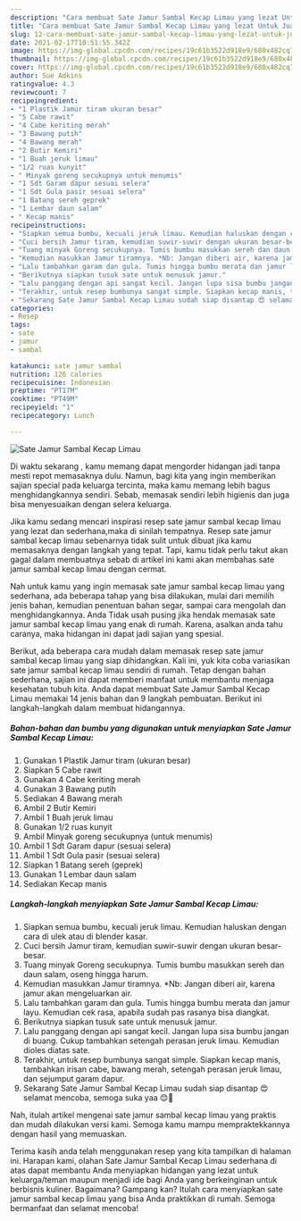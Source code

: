 ```yaml
---
description: "Cara membuat Sate Jamur Sambal Kecap Limau yang lezat Untuk Jualan"
title: "Cara membuat Sate Jamur Sambal Kecap Limau yang lezat Untuk Jualan"
slug: 12-cara-membuat-sate-jamur-sambal-kecap-limau-yang-lezat-untuk-jualan
date: 2021-02-17T10:51:55.342Z
image: https://img-global.cpcdn.com/recipes/19c61b3522d918e9/680x482cq70/sate-jamur-sambal-kecap-limau-foto-resep-utama.jpg
thumbnail: https://img-global.cpcdn.com/recipes/19c61b3522d918e9/680x482cq70/sate-jamur-sambal-kecap-limau-foto-resep-utama.jpg
cover: https://img-global.cpcdn.com/recipes/19c61b3522d918e9/680x482cq70/sate-jamur-sambal-kecap-limau-foto-resep-utama.jpg
author: Sue Adkins
ratingvalue: 4.3
reviewcount: 7
recipeingredient:
- "1 Plastik Jamur tiram ukuran besar"
- "5 Cabe rawit"
- "4 Cabe keriting merah"
- "3 Bawang putih"
- "4 Bawang merah"
- "2 Butir Kemiri"
- "1 Buah jeruk limau"
- "1/2 ruas kunyit"
- " Minyak goreng secukupnya untuk menumis"
- "1 Sdt Garam dapur sesuai selera"
- "1 Sdt Gula pasir sesuai selera"
- "1 Batang sereh geprek"
- "1 Lembar daun salam"
- " Kecap manis"
recipeinstructions:
- "Siapkan semua bumbu, kecuali jeruk limau. Kemudian haluskan dengan cara di ulek atau di blender kasar."
- "Cuci bersih Jamur tiram, kemudian suwir-suwir dengan ukuran besar-besar."
- "Tuang minyak Goreng secukupnya. Tumis bumbu masukkan sereh dan daun salam, oseng hingga harum."
- "Kemudian masukkan Jamur tiramnya. *Nb: Jangan diberi air, karena jamur akan mengeluarkan air."
- "Lalu tambahkan garam dan gula. Tumis hingga bumbu merata dan jamur layu. Kemudian cek rasa, apabila sudah pas rasanya bisa diangkat."
- "Berikutnya siapkan tusuk sate untuk menusuk jamur."
- "Lalu panggang dengan api sangat kecil. Jangan lupa sisa bumbu jangan di buang. Cukup tambahkan setengah perasan jeruk limau. Kemudian dioles diatas sate."
- "Terakhir, untuk resep bumbunya sangat simple. Siapkan kecap manis, tambahkan irisan cabe, bawang merah, setengah perasan jeruk limau, dan sejumput garam dapur."
- "Sekarang Sate Jamur Sambal Kecap Limau sudah siap disantap 😍 selamat mencoba, semoga suka yaa 😊🙏"
categories:
- Resep
tags:
- sate
- jamur
- sambal

katakunci: sate jamur sambal 
nutrition: 126 calories
recipecuisine: Indonesian
preptime: "PT17M"
cooktime: "PT49M"
recipeyield: "1"
recipecategory: Lunch

---
```



![Sate Jamur Sambal Kecap Limau](https://img-global.cpcdn.com/recipes/19c61b3522d918e9/680x482cq70/sate-jamur-sambal-kecap-limau-foto-resep-utama.jpg)

Di waktu  sekarang , kamu memang dapat mengorder hidangan jadi tanpa mesti repot memasaknya dulu. Namun, bagi kita yang ingin memberikan sajian special pada keluarga tercinta, maka kamu memang lebih bagus menghidangkannya sendiri. Sebab, memasak sendiri lebih higienis dan juga bisa menyesuaikan dengan selera keluarga.

Jika kamu sedang mencari inspirasi resep sate jamur sambal kecap limau yang lezat dan sederhana,maka di sinilah tempatnya. Resep sate jamur sambal kecap limau  sebenarnya tidak sulit untuk dibuat jika kamu memasaknya dengan langkah yang tepat. Tapi, kamu tidak perlu takut akan gagal dalam membuatnya 
sebab di artikel ini kami akan membahas sate jamur sambal kecap limau dengan cermat.  



Nah untuk kamu yang ingin memasak sate jamur sambal kecap limau yang sederhana, ada beberapa tahap yang bisa dilakukan, mulai dari memilih jenis bahan, kemudian penentuan bahan segar, sampai cara mengolah dan menghidangkannya. Anda Tidak usah pusing jika hendak memasak sate jamur sambal kecap limau yang enak di rumah. Karena, asalkan anda  tahu caranya, maka hidangan ini dapat jadi sajian yang spesial.

Berikut, ada beberapa cara mudah dalam memasak resep sate jamur sambal kecap limau yang siap dihidangkan. Kali ini, yuk kita coba variasikan sate jamur sambal kecap limau sendiri di rumah. Tetap dengan bahan sederhana, sajian ini dapat memberi manfaat untuk membantu menjaga kesehatan tubuh kita. Anda dapat membuat Sate Jamur Sambal Kecap Limau memakai 14 jenis bahan dan 9 langkah pembuatan. Berikut ini langkah-langkah dalam membuat hidangannya.

<!--inarticleads1-->

##### Bahan-bahan dan bumbu yang digunakan untuk menyiapkan Sate Jamur Sambal Kecap Limau:

1. Gunakan 1 Plastik Jamur tiram (ukuran besar)
1. Siapkan 5 Cabe rawit
1. Gunakan 4 Cabe keriting merah
1. Gunakan 3 Bawang putih
1. Sediakan 4 Bawang merah
1. Ambil 2 Butir Kemiri
1. Ambil 1 Buah jeruk limau
1. Gunakan 1/2 ruas kunyit
1. Ambil  Minyak goreng secukupnya (untuk menumis)
1. Ambil 1 Sdt Garam dapur (sesuai selera)
1. Ambil 1 Sdt Gula pasir (sesuai selera)
1. Siapkan 1 Batang sereh (geprek)
1. Gunakan 1 Lembar daun salam
1. Sediakan  Kecap manis




<!--inarticleads2-->

##### Langkah-langkah menyiapkan Sate Jamur Sambal Kecap Limau:

1. Siapkan semua bumbu, kecuali jeruk limau. Kemudian haluskan dengan cara di ulek atau di blender kasar.
1. Cuci bersih Jamur tiram, kemudian suwir-suwir dengan ukuran besar-besar.
1. Tuang minyak Goreng secukupnya. Tumis bumbu masukkan sereh dan daun salam, oseng hingga harum.
1. Kemudian masukkan Jamur tiramnya. *Nb: Jangan diberi air, karena jamur akan mengeluarkan air.
1. Lalu tambahkan garam dan gula. Tumis hingga bumbu merata dan jamur layu. Kemudian cek rasa, apabila sudah pas rasanya bisa diangkat.
1. Berikutnya siapkan tusuk sate untuk menusuk jamur.
1. Lalu panggang dengan api sangat kecil. Jangan lupa sisa bumbu jangan di buang. Cukup tambahkan setengah perasan jeruk limau. Kemudian dioles diatas sate.
1. Terakhir, untuk resep bumbunya sangat simple. Siapkan kecap manis, tambahkan irisan cabe, bawang merah, setengah perasan jeruk limau, dan sejumput garam dapur.
1. Sekarang Sate Jamur Sambal Kecap Limau sudah siap disantap 😍 selamat mencoba, semoga suka yaa 😊🙏




Nah, itulah artikel mengenai  sate jamur sambal kecap limau  yang praktis dan mudah dilakukan versi kami. Semoga kamu mampu mempraktekkannya dengan hasil yang memuaskan. 

Terima kasih anda telah menggunakan resep yang kita tampilkan di halaman ini. Harapan kami, olahan  Sate Jamur Sambal Kecap Limau sederhana di atas dapat membantu Anda menyiapkan hidangan yang lezat untuk keluarga/teman maupun menjadi ide bagi Anda yang berkeinginan untuk berbisnis kuliner. Bagaimana? Gampang kan? Itulah cara menyiapkan sate jamur sambal kecap limau yang bisa Anda praktikkan di rumah. Semoga bermanfaat dan selamat mencoba!

